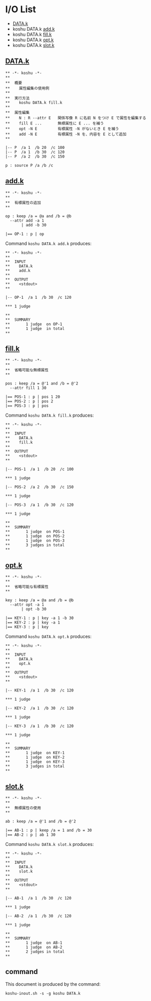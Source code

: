# I/O List

- [DATA.k](#datak)
- koshu DATA.k [add.k](#addk)
- koshu DATA.k [fill.k](#fillk)
- koshu DATA.k [opt.k](#optk)
- koshu DATA.k [slot.k](#slotk)



## [DATA.k](DATA.k)

```
** -*- koshu -*-
**
**  概要
**    属性編集の使用例
**
**  実行方法
**    koshu DATA.k fill.k
**
**  属性編集
**    N : R --attr E   関係写像 R に名前 N をつけ E で属性を編集する
**    fill E ...       無標属性に E ... を補う
**    opt -N E         有標属性 -N がないとき E を補う
**    add -N E         有標属性 -N を、内容を E として追加
**

|-- P  /a 1  /b 20  /c 100
|-- P  /a 1  /b 30  /c 120
|-- P  /a 2  /b 30  /c 150

p : source P /a /b /c
```



## [add.k](add.k)

```
** -*- koshu -*-
**
**  有標属性の追加
**

op : keep /a = @a and /b = @b
  --attr add -a 1
       | add -b 30

|== OP-1 : p | op
```

Command `koshu DATA.k add.k` produces:

```
** -*- koshu -*-
**
**  INPUT
**    DATA.k
**    add.k
**
**  OUTPUT
**    <stdout>
**

|-- OP-1  /a 1  /b 30  /c 120

*** 1 judge 

**
**  SUMMARY
**       1 judge  on OP-1
**       1 judge  in total
**
```



## [fill.k](fill.k)

```
** -*- koshu -*-
**
**  省略可能な無標属性
**

pos : keep /a = @'1 and /b = @'2
  --attr fill 1 30

|== POS-1 : p | pos 1 20
|== POS-2 : p | pos 2
|== POS-3 : p | pos
```

Command `koshu DATA.k fill.k` produces:

```
** -*- koshu -*-
**
**  INPUT
**    DATA.k
**    fill.k
**
**  OUTPUT
**    <stdout>
**

|-- POS-1  /a 1  /b 20  /c 100

*** 1 judge 

|-- POS-2  /a 2  /b 30  /c 150

*** 1 judge 

|-- POS-3  /a 1  /b 30  /c 120

*** 1 judge 

**
**  SUMMARY
**       1 judge  on POS-1
**       1 judge  on POS-2
**       1 judge  on POS-3
**       3 judges in total
**
```



## [opt.k](opt.k)

```
** -*- koshu -*-
**
**  省略可能な有標属性
**

key : keep /a = @a and /b = @b
  --attr opt -a 1
       | opt -b 30

|== KEY-1 : p | key -a 1 -b 30
|== KEY-2 : p | key -a 1
|== KEY-3 : p | key
```

Command `koshu DATA.k opt.k` produces:

```
** -*- koshu -*-
**
**  INPUT
**    DATA.k
**    opt.k
**
**  OUTPUT
**    <stdout>
**

|-- KEY-1  /a 1  /b 30  /c 120

*** 1 judge 

|-- KEY-2  /a 1  /b 30  /c 120

*** 1 judge 

|-- KEY-3  /a 1  /b 30  /c 120

*** 1 judge 

**
**  SUMMARY
**       1 judge  on KEY-1
**       1 judge  on KEY-2
**       1 judge  on KEY-3
**       3 judges in total
**
```



## [slot.k](slot.k)

```
** -*- koshu -*-
**
**  無標属性の使用
**

ab : keep /a = @'1 and /b = @'2

|== AB-1 : p | keep /a = 1 and /b = 30
|== AB-2 : p | ab 1 30
```

Command `koshu DATA.k slot.k` produces:

```
** -*- koshu -*-
**
**  INPUT
**    DATA.k
**    slot.k
**
**  OUTPUT
**    <stdout>
**

|-- AB-1  /a 1  /b 30  /c 120

*** 1 judge 

|-- AB-2  /a 1  /b 30  /c 120

*** 1 judge 

**
**  SUMMARY
**       1 judge  on AB-1
**       1 judge  on AB-2
**       2 judges in total
**
```



## command

This document is produced by the command:

```
koshu-inout.sh -s -g koshu DATA.k
```
